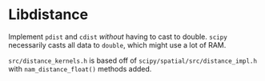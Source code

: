Libdistance
===========

Implement `pdist` and `cdist` *without* having to cast to double. `scipy`
necessarily casts all data to `double`, which might use a lot of RAM.

`src/distance_kernels.h` is based off of `scipy/spatial/src/distance_impl.h`
with `nam_distance_float()` methods added.
